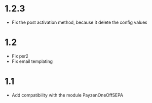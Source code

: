 # 1.2.3

- Fix the post activation method, because it delete the config values

# 1.2

- Fix psr2
- Fix email templating

# 1.1

- Add compatibility with the module PayzenOneOffSEPA